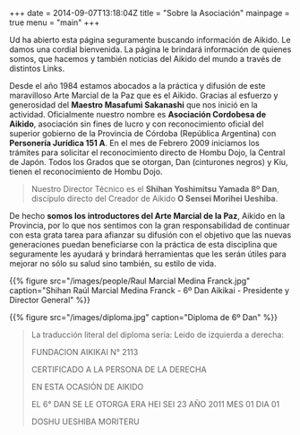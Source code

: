 +++
date = 2014-09-07T13:18:04Z
title = "Sobre la Asociación"
mainpage = true
menu = "main"
+++

Ud ha abierto esta página seguramente buscando información de Aikido. Le 
damos una cordial bienvenida. La página le brindará información de quienes
somos, que hacemos y también noticias del Aikido del mundo a través de
distintos Links.

Desde el año 1984 estamos abocados a la práctica y difusión de este
maravilloso Arte Marcial de la Paz que es el Aikido. Gracias al
esfuerzo y generosidad del **Maestro Masafumi Sakanashi** que nos inició
en la actividad.
Oficialmente nuestro nombre es **Asociación Cordobesa de Aikido**, asociación 
sin fines de lucro y con reconocimiento oficial del superior gobierno de 
la Provincia de Córdoba (República Argentina) con **Personería Jurídica 151
A**.
En el mes de Febrero 2009 iniciamos los trámites para solicitar el 
reconocimiento directo de Hombu Dojo, la Central de Japón. Todos los Grados 
que se otorgan, Dan (cinturones negros) y Kiu, tienen el reconocimiento de
Hombu Dojo.

> Nuestro Director Técnico es el **Shihan Yoshimitsu Yamada 8º Dan**, discípulo 
> directo del Creador de Aikido **O Sensei Morihei Ueshiba**.

De hecho **somos los introductores del Arte Marcial de la Paz**, Aikido en la 
Provincia, por lo que nos sentimos con la gran responsabilidad de continuar 
con esta grata tarea para afianzar su difusión con el objetivo que las nuevas 
generaciones puedan beneficiarse con la práctica de esta disciplina que 
seguramente les ayudará y brindará herramientas que les serán útiles para 
mejorar no sólo su salud sino también, su estilo de vida.

{{% figure src="/images/people/Raul Marcial Medina Franck.jpg" caption="Shihan Raúl Marcial Medina Franck - 6º Dan Aikikai - Presidente y Director General" %}}

{{% figure src="/images/diploma.jpg" caption="Diploma de 6º Dan" %}}

> La traducción literal del diploma sería:
> Leido de izquierda a derecha: 
>
> FUNDACION AIKIKAI N° 2113
>
> CERTIFICADO A LA PERSONA DE LA DERECHA
>
> EN ESTA OCASIÓN DE AIKIDO
>
> EL 6° DAN SE LE OTORGA ERA HEI SEI 23 AÑO 2011 MES 01 DIA 01
>
> DOSHU UESHIBA MORITERU

